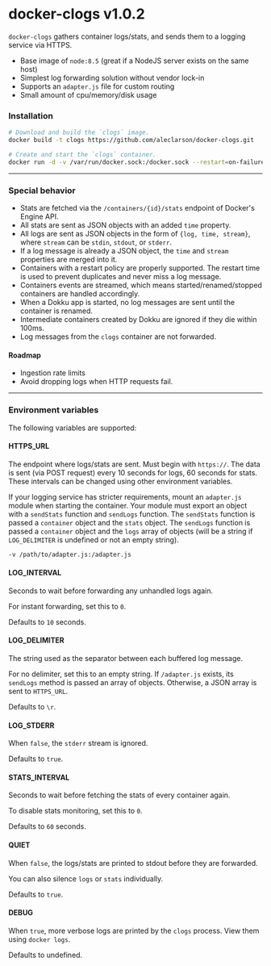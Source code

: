 
# docker-clogs v1.0.2

`docker-clogs` gathers container logs/stats, and sends them to a logging service via HTTPS.

- Base image of `node:8.5` (great if a NodeJS server exists on the same host)
- Simplest log forwarding solution without vendor lock-in
- Supports an `adapter.js` file for custom routing
- Small amount of cpu/memory/disk usage

### Installation

```sh
# Download and build the `clogs` image.
docker build -t clogs https://github.com/aleclarson/docker-clogs.git

# Create and start the `clogs` container.
docker run -d -v /var/run/docker.sock:/docker.sock --restart=on-failure --log-opt max-size=10m --name=clogs clogs
```

---

### Special behavior

- Stats are fetched via the `/containers/{id}/stats` endpoint of Docker's Engine API.
- All stats are sent as JSON objects with an added `time` property.
- All logs are sent as JSON objects in the form of `{log, time, stream}`, where `stream` can be `stdin`, `stdout`, or `stderr`.
- If a log message is already a JSON object, the `time` and `stream` properties are merged into it.
- Containers with a restart policy are properly supported. The restart time is used to prevent duplicates and never miss a log message.
- Containers events are streamed, which means started/renamed/stopped containers are handled accordingly.
- When a Dokku app is started, no log messages are sent until the container is renamed.
- Intermediate containers created by Dokku are ignored if they die within 100ms.
- Log messages from the `clogs` container are not forwarded.

#### Roadmap

- Ingestion rate limits
- Avoid dropping logs when HTTP requests fail.

---

### Environment variables

The following variables are supported:

#### HTTPS_URL

The endpoint where logs/stats are sent. Must begin with `https://`. The data is sent (via POST request) every 10 seconds for logs, 60 seconds for stats. These intervals can be changed using other environment variables.

If your logging service has stricter requirements, mount an `adapter.js` module when starting the container. Your module must export an object with a `sendStats` function and `sendLogs` function. The `sendStats` function is passed a `container` object and the `stats` object. The `sendLogs` function is passed a `container` object and the `logs` array of objects (will be a string if `LOG_DELIMITER` is undefined or not an empty string).

```sh
-v /path/to/adapter.js:/adapter.js
```

#### LOG_INTERVAL

Seconds to wait before forwarding any unhandled logs again.

For instant forwarding, set this to `0`.

Defaults to `10` seconds.

#### LOG_DELIMITER

The string used as the separator between each buffered log message.

For no delimiter, set this to an empty string. If `/adapter.js` exists, its `sendLogs` method is passed an array of objects. Otherwise, a JSON array is sent to `HTTPS_URL`.

Defaults to `\r`.

#### LOG_STDERR

When `false`, the `stderr` stream is ignored.

Defaults to `true`.

#### STATS_INTERVAL

Seconds to wait before fetching the stats of every container again.

To disable stats monitoring, set this to `0`.

Defaults to `60` seconds.

#### QUIET

When `false`, the logs/stats are printed to stdout before they are forwarded.

You can also silence `logs` or `stats` individually.

Defaults to `true`.

#### DEBUG

When `true`, more verbose logs are printed by the `clogs` process. View them using `docker logs`.

Defaults to undefined.
